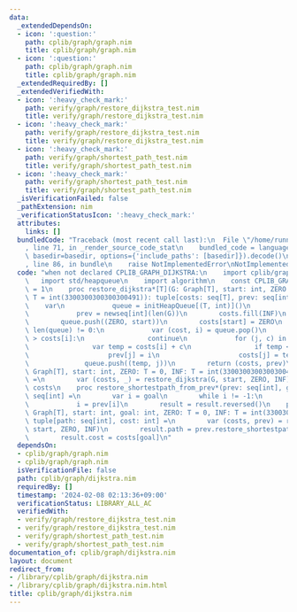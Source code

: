 ```yaml
---
data:
  _extendedDependsOn:
  - icon: ':question:'
    path: cplib/graph/graph.nim
    title: cplib/graph/graph.nim
  - icon: ':question:'
    path: cplib/graph/graph.nim
    title: cplib/graph/graph.nim
  _extendedRequiredBy: []
  _extendedVerifiedWith:
  - icon: ':heavy_check_mark:'
    path: verify/graph/restore_dijkstra_test.nim
    title: verify/graph/restore_dijkstra_test.nim
  - icon: ':heavy_check_mark:'
    path: verify/graph/restore_dijkstra_test.nim
    title: verify/graph/restore_dijkstra_test.nim
  - icon: ':heavy_check_mark:'
    path: verify/graph/shortest_path_test.nim
    title: verify/graph/shortest_path_test.nim
  - icon: ':heavy_check_mark:'
    path: verify/graph/shortest_path_test.nim
    title: verify/graph/shortest_path_test.nim
  _isVerificationFailed: false
  _pathExtension: nim
  _verificationStatusIcon: ':heavy_check_mark:'
  attributes:
    links: []
  bundledCode: "Traceback (most recent call last):\n  File \"/home/runner/.local/lib/python3.10/site-packages/onlinejudge_verify/documentation/build.py\"\
    , line 71, in _render_source_code_stat\n    bundled_code = language.bundle(stat.path,\
    \ basedir=basedir, options={'include_paths': [basedir]}).decode()\n  File \"/home/runner/.local/lib/python3.10/site-packages/onlinejudge_verify/languages/nim.py\"\
    , line 86, in bundle\n    raise NotImplementedError\nNotImplementedError\n"
  code: "when not declared CPLIB_GRAPH_DIJKSTRA:\n    import cplib/graph/graph\n \
    \   import std/heapqueue\n    import algorithm\n    const CPLIB_GRAPH_DIJKSTRA*\
    \ = 1\n    proc restore_dijkstra*[T](G: Graph[T], start: int, ZERO: T = 0, INF:\
    \ T = int(3300300300300300491)): tuple[costs: seq[T], prev: seq[int]] =\n    \
    \    var\n            queue = initHeapQueue[(T, int)]()\n            costs = newSeq[T](len(G))\n\
    \            prev = newseq[int](len(G))\n        costs.fill(INF)\n        prev.fill(-1)\n\
    \        queue.push((ZERO, start))\n        costs[start] = ZERO\n        while\
    \ len(queue) != 0:\n            var (cost, i) = queue.pop()\n            if cost\
    \ > costs[i]:\n                continue\n            for (j, c) in G.edges[i]:\n\
    \                var temp = costs[i] + c\n                if temp < costs[j]:\n\
    \                    prev[j] = i\n                    costs[j] = temp\n      \
    \              queue.push((temp, j))\n        return (costs, prev)\n    proc dijkstra*[T](G:\
    \ Graph[T], start: int, ZERO: T = 0, INF: T = int(3300300300300300491)): seq[T]\
    \ =\n        var (costs, _) = restore_dijkstra(G, start, ZERO, INF)\n        return\
    \ costs\n    proc restore_shortestpath_from_prev*(prev: seq[int], goal: int):\
    \ seq[int] =\n        var i = goal\n        while i != -1:\n            result.add(i)\n\
    \            i = prev[i]\n        result = result.reversed()\n    proc shortest_path*[T](G:\
    \ Graph[T], start: int, goal: int, ZERO: T = 0, INF: T = int(3300300300300300491)):\
    \ tuple[path: seq[int], cost: int] =\n        var (costs, prev) = restore_dijkstra(G,\
    \ start, ZERO, INF)\n        result.path = prev.restore_shortestpath_from_prev(goal)\n\
    \        result.cost = costs[goal]\n"
  dependsOn:
  - cplib/graph/graph.nim
  - cplib/graph/graph.nim
  isVerificationFile: false
  path: cplib/graph/dijkstra.nim
  requiredBy: []
  timestamp: '2024-02-08 02:13:36+09:00'
  verificationStatus: LIBRARY_ALL_AC
  verifiedWith:
  - verify/graph/restore_dijkstra_test.nim
  - verify/graph/restore_dijkstra_test.nim
  - verify/graph/shortest_path_test.nim
  - verify/graph/shortest_path_test.nim
documentation_of: cplib/graph/dijkstra.nim
layout: document
redirect_from:
- /library/cplib/graph/dijkstra.nim
- /library/cplib/graph/dijkstra.nim.html
title: cplib/graph/dijkstra.nim
---
```

